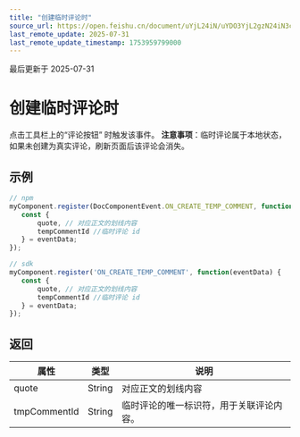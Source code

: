 ```yaml
---
title: "创建临时评论时"
source_url: https://open.feishu.cn/document/uYjL24iN/uYDO3YjL2gzN24iN3cjN/event-listener/on_create_temp_comment
last_remote_update: 2025-07-31
last_remote_update_timestamp: 1753959799000
---
```

最后更新于 2025-07-31

# 创建临时评论时

点击工具栏上的“评论按钮” 时触发该事件。
**注意事项**：临时评论属于本地状态，如果未创建为真实评论，刷新页面后该评论会消失。
## 示例
```js
// npm
myComponent.register(DocComponentEvent.ON_CREATE_TEMP_COMMENT, function(eventData) {
   const {
       quote, // 对应正文的划线内容
       tempCommentId //临时评论 id
   } = eventData;
});

// sdk
myComponent.register('ON_CREATE_TEMP_COMMENT', function(eventData) {
   const {
       quote, // 对应正文的划线内容
       tempCommentId //临时评论 id
   } = eventData;
});
```

## 返回
|属性|	类型|	说明|
| ---|----- | ------- | 
|quote|String |对应正文的划线内容
|tmpCommentId|String |临时评论的唯一标识符，用于关联评论内容。
